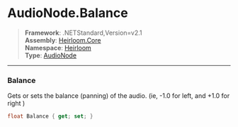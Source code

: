 # AudioNode.Balance

> **Framework**: .NETStandard,Version=v2.1  
> **Assembly**: [Heirloom.Core][0]  
> **Namespace**: [Heirloom][0]  
> **Type**: [AudioNode][1]  

--------------------------------------------------------------------------------

### Balance

Gets or sets the balance (panning) of the audio. (ie, -1.0 for left, and +1.0 for right )

```cs
float Balance { get; set; }
```

[0]: ..\Heirloom.Core.md
[1]: Heirloom.AudioNode.md
